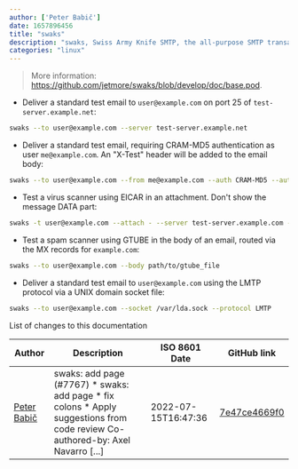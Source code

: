 ```yaml
---
author: ['Peter Babič']
date: 1657896456
title: "swaks"
description: "swaks, Swiss Army Knife SMTP, the all-purpose SMTP transaction tester."
categories: "linux"
---
```

> More information: <https://github.com/jetmore/swaks/blob/develop/doc/base.pod>.

- Deliver a standard test email to `user@example.com` on port 25 of `test-server.example.net`:

```bash
swaks --to user@example.com --server test-server.example.net
```

- Deliver a standard test email, requiring CRAM-MD5 authentication as user `me@example.com`. An "X-Test" header will be added to the email body:

```bash
swaks --to user@example.com --from me@example.com --auth CRAM-MD5 --auth-user me@example.com --header-X-Test "test_email"
```

- Test a virus scanner using EICAR in an attachment. Don't show the message DATA part:

```bash
swaks -t user@example.com --attach - --server test-server.example.com --suppress-data path/to/eicar.txt
```

- Test a spam scanner using GTUBE in the body of an email, routed via the MX records for `example.com`:

```bash
swaks --to user@example.com --body path/to/gtube_file
```

- Deliver a standard test email to `user@example.com` using the LMTP protocol via a UNIX domain socket file:

```bash
swaks --to user@example.com --socket /var/lda.sock --protocol LMTP
```
List of changes to this documentation


Author | Description | ISO 8601 Date | GitHub link
------|-----|-----|-----
[Peter Babič](mailto:peter@peterbabic.dev) | swaks: add page (#7767) * swaks: add page * fix colons * Apply suggestions from code review Co-authored-by: Axel Navarro [...] | 2022-07-15T16:47:36 | [7e47ce4669f0](https://github.com/tldr-pages/tldr/commit/7e47ce4669f04c3499c7f5a55f045ec68e04d19f)

